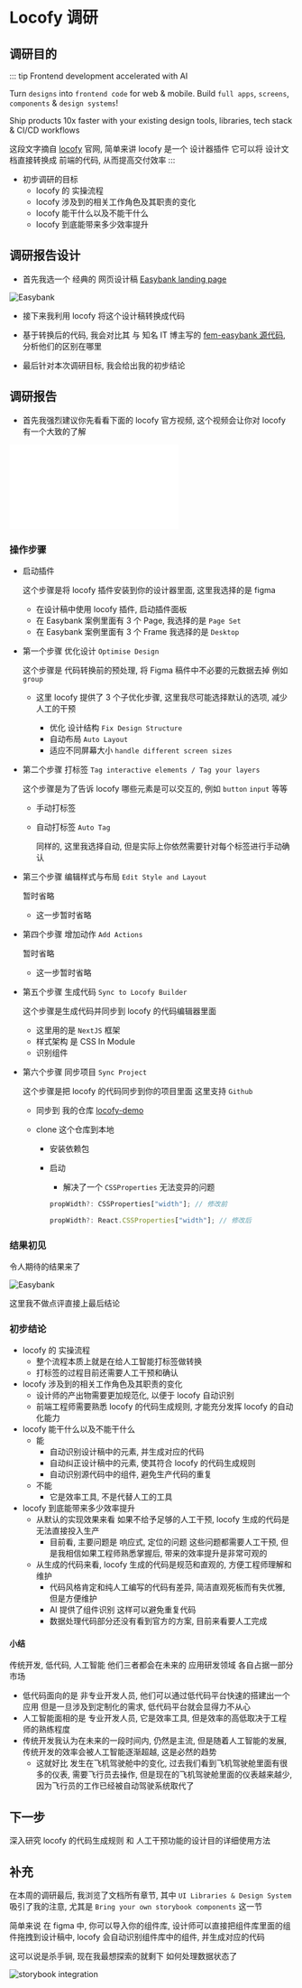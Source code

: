 # Locofy 调研

## 调研目的

::: tip
Frontend development accelerated with AI

Turn `designs` into `frontend code` for web & mobile. Build `full apps`, `screens`, `components` & `design systems`!

Ship products 10x faster with your existing design tools, libraries, tech stack & CI/CD workflows

这段文字摘自 [locofy](https://www.locofy.ai/) 官网, 简单来讲 locofy 是一个 设计器插件 它可以将 设计文档直接转换成 前端的代码, 从而提高交付效率
:::

- 初步调研的目标
  - locofy 的 实操流程
  - locofy 涉及到的相关工作角色及其职责的变化
  - locofy 能干什么以及不能干什么
  - locofy 到底能带来多少效率提升

## 调研报告设计

- 首先我选一个 经典的 网页设计稿 [Easybank landing page](https://www.figma.com/community/file/1238393827801856905)

![Easybank](https://s3-alpha.figma.com/hub/file/3472998472/29522c29-03c6-4829-b7a9-503d8bf5c63b-cover.png)

- 接下来我利用 locofy 将这个设计稿转换成代码

- 基于转换后的代码, 我会对比其 与 知名 IT 博主写的 [ fem-easybank 源代码](https://github.com/thecodercoder/fem-easybank), 分析他们的区别在哪里

- 最后针对本次调研目标, 我会给出我的初步结论

## 调研报告

- 首先我强烈建议你先看看下面的 locofy 官方视频, 这个视频会让你对 locofy 有一个大致的了解

<iframe src="//player.bilibili.com/player.html?aid=574999995&bvid=BV1pz4y1u7PZ&cid=1239250115&page=1" scrolling="no" border="0" frameborder="no" framespacing="0" allowfullscreen="true"> </iframe>

### 操作步骤

- 启动插件

  这个步骤是将 locofy 插件安装到你的设计器里面, 这里我选择的是 figma

  - 在设计稿中使用 locofy 插件, 启动插件面板
  - 在 Easybank 案例里面有 3 个 Page, 我选择的是 `Page Set`
  - 在 Easybank 案例里面有 3 个 Frame 我选择的是 `Desktop`

- 第一个步骤 优化设计 `Optimise Design`

  这个步骤是 代码转换前的预处理, 将 Figma 稿件中不必要的元数据去掉 例如 `group`

  - 这里 locofy 提供了 3 个子优化步骤, 这里我尽可能选择默认的选项, 减少人工的干预

    - 优化 设计结构 `Fix Design Structure`
    - 自动布局 `Auto Layout`
    - 适应不同屏幕大小 `handle different screen sizes`

- 第二个步骤 打标签 `Tag interactive elements / Tag your layers`

  这个步骤是为了告诉 locofy 哪些元素是可以交互的, 例如 `button` `input` 等等

  - 手动打标签
  - 自动打标签 `Auto Tag`

    同样的, 这里我选择自动, 但是实际上你依然需要针对每个标签进行手动确认

- 第三个步骤 编辑样式与布局 `Edit Style and Layout`

  暂时省略

  - 这一步暂时省略

- 第四个步骤 增加动作 `Add Actions`

  暂时省略

  - 这一步暂时省略

- 第五个步骤 生成代码 `Sync to Locofy Builder`

  这个步骤是生成代码并同步到 locofy 的代码编辑器里面

  - 这里用的是 `NextJS` 框架
  - 样式架构 是 CSS In Module
  - 识别组件

- 第六个步骤 同步项目 `Sync Project`

  这个步骤是把 locofy 的代码同步到你的项目里面 这里支持 `Github`

  - 同步到 我的仓库 [locofy-demo](https://github.com/fancn21th/locofy-demo)
  - clone 这个仓库到本地

    - 安装依赖包
    - 启动

      - 解决了一个 `CSSProperties` 无法变异的问题

      ```jsx
      propWidth?: CSSProperties["width"]; // 修改前

      propWidth?: React.CSSProperties["width"]; // 修改后
      ```

### 结果初见

令人期待的结果来了

![Easybank](./fem-easybank-demo-stage-1.png)

这里我不做点评直接上最后结论

### 初步结论

- locofy 的 实操流程
  - 整个流程本质上就是在给人工智能打标签做转换
  - 打标签的过程目前还需要人工干预和确认
- locofy 涉及到的相关工作角色及其职责的变化
  - 设计师的产出物需要更加规范化, 以便于 locofy 自动识别
  - 前端工程师需要熟悉 locofy 的代码生成规则, 才能充分发挥 locofy 的自动化能力
- locofy 能干什么以及不能干什么
  - 能
    - 自动识别设计稿中的元素, 并生成对应的代码
    - 自动纠正设计稿中的元素, 使其符合 locofy 的代码生成规则
    - 自动识别源代码中的组件, 避免生产代码的重复
  - 不能
    - 它是效率工具, 不是代替人工的工具
- locofy 到底能带来多少效率提升
  - 从默认的实现效果来看 如果不给予足够的人工干预, locofy 生成的代码是无法直接投入生产
    - 目前看, 主要问题是 响应式, 定位的问题 这些问题都需要人工干预, 但是我相信如果工程师熟悉掌握后, 带来的效率提升是非常可观的
  - 从生成的代码来看, locofy 生成的代码是规范和直观的, 方便工程师理解和维护
    - 代码风格肯定和纯人工编写的代码有差异, 简洁直观死板而有失优雅, 但是方便维护
    - AI 提供了组件识别 这样可以避免重复代码
    - 数据处理代码部分还没有看到官方的方案, 目前来看要人工完成

#### 小结

传统开发, 低代码, 人工智能 他们三者都会在未来的 应用研发领域 各自占据一部分市场

- 低代码面向的是 非专业开发人员, 他们可以通过低代码平台快速的搭建出一个应用 但是一旦涉及到定制化的需求, 低代码平台就会显得力不从心
- 人工智能面相的是 专业开发人员, 它是效率工具, 但是效率的高低取决于工程师的熟练程度
- 传统开发我认为在未来的一段时间内, 仍然是主流, 但是随着人工智能的发展, 传统开发的效率会被人工智能逐渐超越, 这是必然的趋势
  - 这就好比 发生在飞机驾驶舱中的变化, 过去我们看到飞机驾驶舱里面有很多的仪表, 需要飞行员去操作, 但是现在的飞机驾驶舱里面的仪表越来越少, 因为飞行员的工作已经被自动驾驶系统取代了

## 下一步

深入研究 locofy 的代码生成规则 和 人工干预功能的设计目的详细使用方法

## 补充

在本周的调研最后, 我浏览了文档所有章节, 其中 `UI Libraries & Design System` 吸引了我的注意, 尤其是 `Bring your own storybook components` 这一节

简单来说 在 figma 中, 你可以导入你的组件库, 设计师可以直接把组件库里面的组件拖拽到设计稿中, locofy 会自动识别组件库中的组件, 并生成对应的代码

这可以说是杀手锏, 现在我最想探索的就剩下 如何处理数据状态了

![storybook integration](locofy-sb-integration.png)
